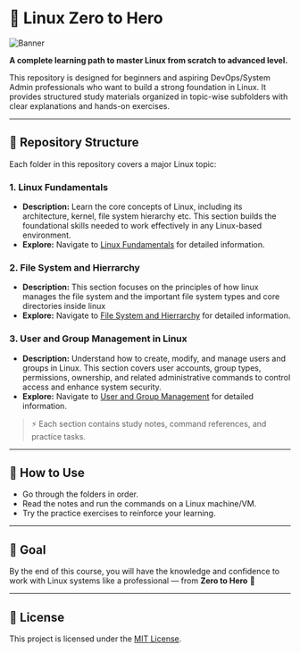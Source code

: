 
# 🐧 Linux Zero to Hero

<img src="https://github.com/bhuvan-raj/Linux-Zero-to-Hero/blob/main/assets/logo.png" alt="Banner" />

**A complete learning path to master Linux from scratch to advanced level.**

This repository is designed for beginners and aspiring DevOps/System Admin professionals who want to build a strong foundation in Linux. It provides structured study materials organized in topic-wise subfolders with clear explanations and hands-on exercises.

---

## 📁 Repository Structure

Each folder in this repository covers a major Linux topic:

### 1. Linux Fundamentals
* **Description:** Learn the core concepts of Linux, including its architecture, kernel, file system hierarchy etc. This section builds the foundational skills needed to work effectively in any Linux-based environment.
* **Explore:** Navigate to [Linux Fundamentals](./Linux-Fundamentals/) for detailed information.

### 2. File System and Hierrarchy
* **Description:** This section focuses on the principles of how linux manages the file system and the important file system types and core directories inside linux
* **Explore:** Navigate to [File System and Hierrarchy](./File%20System%20and%20Hierrarchy/) for detailed information.



### 3. User and Group Management in Linux
* **Description:** Understand how to create, modify, and manage users and groups in Linux. This section covers user accounts, group types, permissions, ownership, and related administrative commands to control access and enhance system security.
* **Explore:** Navigate to [User and Group Management](./User%20and%20Group%20Management/) for detailed information.




> ⚡️ Each section contains study notes, command references, and practice tasks.

---

## 📌 How to Use

* Go through the folders in order.
* Read the notes and run the commands on a Linux machine/VM.
* Try the practice exercises to reinforce your learning.

---

## 🎯 Goal

By the end of this course, you will have the knowledge and confidence to work with Linux systems like a professional — from **Zero to Hero** 💪

---

## 📄 License

This project is licensed under the [MIT License](./LICENSE).

